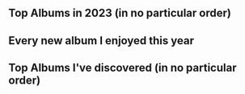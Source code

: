 ## Top Albums in 2023 (in no particular order)


## Every new album I enjoyed this year


## Top Albums I've discovered (in no particular order)

